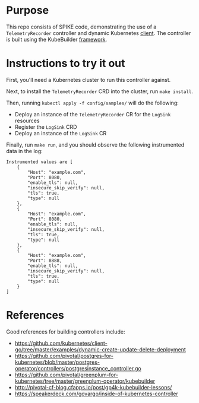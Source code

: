 # Purpose

This repo consists of SPIKE code, demonstrating the use of a `TelemetryRecorder`
controller and dynamic Kubernetes
[client](https://github.com/kubernetes/client-go/tree/master/dynamic).  The
controller is built using the KubeBuilder
[framework](https://kubebuilder.io/quick-start.html).

# Instructions to try it out

First, you'll need a Kubernetes cluster to run this controller against.

Next, to install the `TelemetryRecorder` CRD into the cluster, run `make install`.

Then, running `kubectl apply -f config/samples/` will do the following:

  * Deploy an instance of the `TelemetryRecorder` CR for the `LogSink` resources
  * Register the `LogSink` CRD
  * Deploy an instance of the `LogSink` CR

Finally, run `make run`, and you should observe the following instrumented data
in the log:

```
Instrumented values are [
    {
        "Host": "example.com",
        "Port": 8080,
        "enable_tls": null,
        "insecure_skip_verify": null,
        "tls": true,
        "type": null
    },
    {
        "Host": "example.com",
        "Port": 8080,
        "enable_tls": null,
        "insecure_skip_verify": null,
        "tls": true,
        "type": null
    },
    {
        "Host": "example.com",
        "Port": 8888,
        "enable_tls": null,
        "insecure_skip_verify": null,
        "tls": true,
        "type": null
    }
]
```

# References

Good references for building controllers include:
* https://github.com/kubernetes/client-go/tree/master/examples/dynamic-create-update-delete-deployment
* https://github.com/pivotal/postgres-for-kubernetes/blob/master/postgres-operator/controllers/postgresinstance_controller.go
* https://github.com/pivotal/greenplum-for-kubernetes/tree/master/greenplum-operator/kubebuilder
* http://pivotal-cf-blog.cfapps.io/post/gp4k-kubebuilder-lessons/
* https://speakerdeck.com/govargo/inside-of-kubernetes-controller
